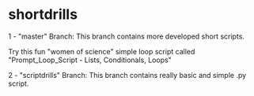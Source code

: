 # shortdrills

1 - "master" Branch:
This branch contains more developed short scripts.

Try this fun "women of science" simple loop script called "Prompt_Loop_Script - Lists, Conditionals, Loops"

2 - "scriptdrills" Branch:
This branch contains really basic and simple .py script.

